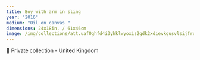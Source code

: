 ```yaml
---
title: Boy with arm in sling
year: "2016"
medium: "Oil on canvas "
dimensions: 24x18in. / 61x46cm
image: /img/collections/att.uaf0ghfd4i3yhklwyoxis2gdk2xdievkgusvlsijfru.jpeg
---
```

🔴 Private collection - United Kingdom 
